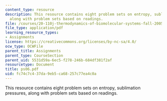 ```yaml
---
content_type: resource
description: This resource contains eight problem sets on entropy, sublimation pressures,
  along with problem sets based on readings.
file: /courses/20-110j-thermodynamics-of-biomolecular-systems-fall-2005/fc74c7c437da9eb5ca68257c77ea4c0a_ps06.pdf
file_type: application/pdf
learning_resource_types:
- Assignments
license: https://creativecommons.org/licenses/by-nc-sa/4.0/
ocw_type: OCWFile
parent_title: Assignments
parent_type: CourseSection
parent_uid: 5531d59a-6ec5-f278-246b-684df381f2af
resourcetype: Document
title: ps06.pdf
uid: fc74c7c4-37da-9eb5-ca68-257c77ea4c0a
---
```

This resource contains eight problem sets on entropy, sublimation pressures, along with problem sets based on readings.